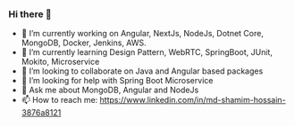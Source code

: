 ### Hi there 👋

- 🔭 I’m currently working on Angular, NextJs, NodeJs, Dotnet Core, MongoDB, Docker, Jenkins, AWS.
- 🌱 I’m currently learning Design Pattern, WebRTC, SpringBoot, JUnit, Mokito, Microservice
- 👯 I’m looking to collaborate on Java and Angular based packages
- 🤔 I’m looking for help with Spring Boot Microservice
- 💬 Ask me about MongoDB, Angular and NodeJs
- 📫 How to reach me: https://www.linkedin.com/in/md-shamim-hossain-3876a8121

